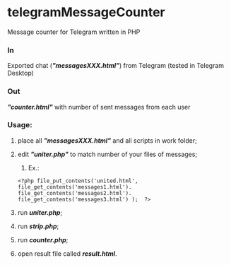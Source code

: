 # telegramMessageCounter
Message counter for Telegram written in PHP

### In

Exported chat (**_"messagesXXX.html"_**) from Telegram (tested in Telegram Desktop)

### Out
**_"counter.html"_** with number of sent messages from each user

### Usage:
1) place all **_"messagesXXX.html"_** and all scripts in work folder;
2) edit **_"uniter.php"_** to match number of your files of messages;
   1) Ex.:
   
   `<?php
      file_put_contents('united.html',
      file_get_contents('messages1.html').
      file_get_contents('messages2.html').
      file_get_contents('messages3.html')
   ); 
   ?>`
3) run **_uniter.php_**;
4) run **_strip.php_**;
5) run **_counter.php_**;
6) open result file called **_result.html_**.

